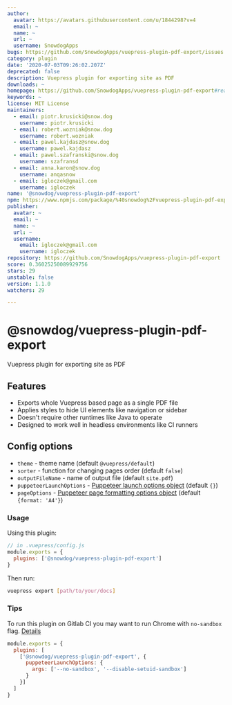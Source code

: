 ```yaml
---
author:
  avatar: https://avatars.githubusercontent.com/u/1844298?v=4
  email: ~
  name: ~
  url: ~
  username: SnowdogApps
bugs: https://github.com/SnowdogApps/vuepress-plugin-pdf-export/issues
category: plugin
date: '2020-07-03T09:26:02.207Z'
deprecated: false
description: Vuepress plugin for exporting site as PDF
downloads: ~
homepage: https://github.com/SnowdogApps/vuepress-plugin-pdf-export#readme
keywords: ~
license: MIT License
maintainers:
  - email: piotr.krusicki@snow.dog
    username: piotr.krusicki
  - email: robert.wozniak@snow.dog
    username: robert.wozniak
  - email: pawel.kajdasz@snow.dog
    username: pawel.kajdasz
  - email: pawel.szafranski@snow.dog
    username: szafransd
  - email: anna.karon@snow.dog
    username: anqasnow
  - email: igloczek@gmail.com
    username: igloczek
name: '@snowdog/vuepress-plugin-pdf-export'
npm: https://www.npmjs.com/package/%40snowdog%2Fvuepress-plugin-pdf-export
publisher:
  avatar: ~
  email: ~
  name: ~
  url: ~
  username:
    email: igloczek@gmail.com
    username: igloczek
repository: https://github.com/SnowdogApps/vuepress-plugin-pdf-export
score: 0.36025250089929756
stars: 29
unstable: false
version: 1.1.0
watchers: 29

---
```


# @snowdog/vuepress-plugin-pdf-export
Vuepress plugin for exporting site as PDF

## Features
- Exports whole Vuepress based page as a single PDF file
- Applies styles to hide UI elements like navigation or sidebar
- Doesn't require other runtimes like Java to operate
- Designed to work well in headless environments like CI runners

## Config options
- `theme` - theme name (default `@vuepress/default`)
- `sorter` - function for changing pages order (default `false`)
- `outputFileName` - name of output file (default `site.pdf`)
- `puppeteerLaunchOptions` - [Puppeteer launch options object](https://github.com/puppeteer/puppeteer/blob/v2.1.1/docs/api.md#puppeteerlaunchoptions) (default `{}`)
- `pageOptions` - [Puppeteer page formatting options object](https://github.com/puppeteer/puppeteer/blob/v2.1.1/docs/api.md#pagepdfoptions) (default `{format: 'A4'}`)

### Usage

Using this plugin:

``` js
// in .vuepress/config.js
module.exports = {
  plugins: ['@snowdog/vuepress-plugin-pdf-export']
}
```

Then run:

``` bash
vuepress export [path/to/your/docs]
```

### Tips
To run this plugin on Gitlab CI you may want to run Chrome with `no-sandbox` flag. [Details](https://github.com/puppeteer/puppeteer/blob/master/docs/troubleshooting.md#setting-up-chrome-linux-sandbox)

```js
module.exports = {
  plugins: [
    ['@snowdog/vuepress-plugin-pdf-export', {
      puppeteerLaunchOptions: {
        args: ['--no-sandbox', '--disable-setuid-sandbox']
      }
    }]
  ]
}
```
